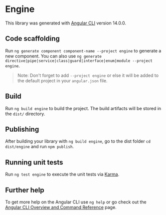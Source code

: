 # Engine

This library was generated with [Angular CLI](https://github.com/angular/angular-cli) version 14.0.0.

## Code scaffolding

Run `ng generate component component-name --project engine` to generate a new component. You can also use `ng generate directive|pipe|service|class|guard|interface|enum|module --project engine`.
> Note: Don't forget to add `--project engine` or else it will be added to the default project in your `angular.json` file. 

## Build

Run `ng build engine` to build the project. The build artifacts will be stored in the `dist/` directory.

## Publishing

After building your library with `ng build engine`, go to the dist folder `cd dist/engine` and run `npm publish`.

## Running unit tests

Run `ng test engine` to execute the unit tests via [Karma](https://karma-runner.github.io).

## Further help

To get more help on the Angular CLI use `ng help` or go check out the [Angular CLI Overview and Command Reference](https://angular.io/cli) page.
